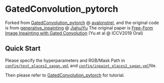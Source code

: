 # GatedConvolution_pytorch
Forked from [GatedConvolution_pytorch](https://github.com/avalonstrel/GatedConvolution_pytorch) @ [avalonstrel](https://github.com/avalonstrel), and the original code is from [generative_inpainting](https://github.com/JiahuiYu/generative_inpainting)
 @ [JiahuiYu](https://github.com/JiahuiYu)
The original paper is [Free-Form Image Inpainting with Gated Convolution](https://arxiv.org/abs/1806.03589) (Yu.et al @ ICCV2019 Oral)

## Quick Start
Please specify the hyperparameters and RGB/Mask Path in [`config/test_places2_sagan.yml`](https://github.com/greatwallet/GatedConvolution_pytorch/blob/master/config/test_places2_sagan.yml) and [`config/inpaint_places2_sagan.yml`](https://github.com/greatwallet/GatedConvolution_pytorch/blob/master/config/inpaint_places2_sagan.yml)file.

Then please refer to [GatedConvolution_pytorch](https://github.com/avalonstrel/GatedConvolution_pytorch) for tutorial.
